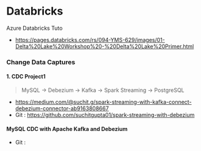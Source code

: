 # Databricks
Azure Databricks Tuto
- https://pages.databricks.com/rs/094-YMS-629/images/01-Delta%20Lake%20Workshop%20-%20Delta%20Lake%20Primer.html

### Change Data Captures
#### 1. CDC Project1
> MySQL -> Debezium -> Kafka -> Spark Streaming -> PostgreSQL <br>
- https://medium.com/@suchit.g/spark-streaming-with-kafka-connect-debezium-connector-ab9163808667
- Git : https://github.com/suchitgupta01/spark-streaming-with-debezium

#### MySQL CDC with Apache Kafka and Debezium
- Git : 
